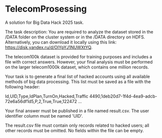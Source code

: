 # TelecomProsessing
A solution for Big Data Hack 2025 task.

The task description:
You are required to analyze the dataset stored in the /DATA folder on the cluster system or in the /DATA directory on HDFS. Alternatively, you can download it locally using this link: https://disk.yandex.ru/d/OIYpYJ1NUWXtYQ.

The telecom100k dataset is provided for training purposes and includes a file with correct answers. However, your final analysis must be performed on the larger telecom1000k dataset, which contains one million records.

Your task is to generate a final list of hacked accounts using all available methods of big data processing. This list must be saved as a file with the following header:

Id,UID,Type,IdPlan,TurnOn,Hacked,Traffic
4490,1deb20d7-1f4d-4ea9-adcb-72e6a56df1d5,P,2,True,True,122472
...

Your final answer must be published in a file named result.csv. The user identifier column must be named 'UID'.

The result.csv file must contain only records related to hacked users; all other records must be omitted. No fields within the file can be empty.
